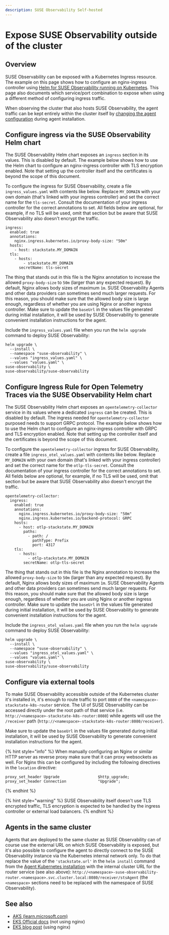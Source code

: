 ```yaml
---
description: SUSE Observability Self-hosted
---
```


# Expose SUSE Observability outside of the cluster

## Overview

SUSE Observability can be exposed with a Kubernetes Ingress resource. The example on this page shows how to configure an nginx-ingress controller using [Helm for SUSE Observability running on Kubernetes](ingress.md#configure-ingress-via-the-suse-observability-helm-chart). This page also documents which service/port combination to expose when using a different method of configuring ingress traffic.

When observing the cluster that also hosts SUSE Observability, the agent traffic can be kept entirely within the cluster itself by [changing the agent configuration](./ingress.md#agents-in-the-same-cluster) during agent installation.

## Configure ingress via the SUSE Observability Helm chart

The SUSE Observability Helm chart exposes an `ingress` section in its values. This is disabled by default. The example below shows how to use the Helm chart to configure an nginx-ingress controller with TLS encryption enabled. Note that setting up the controller itself and the certificates is beyond the scope of this document.

To configure the ingress for SUSE Observability, create a file `ingress_values.yaml` with contents like below. Replace `MY_DOMAIN` with your own domain \(that's linked with your ingress controller\) and set the correct name for the `tls-secret`. Consult the documentation of your ingress controller for the correct annotations to set. All fields below are optional, for example, if no TLS will be used, omit that section but be aware that SUSE Observability also doesn't encrypt the traffic.

```text
ingress:
  enabled: true
  annotations:
    nginx.ingress.kubernetes.io/proxy-body-size: "50m"
  hosts:
    - host: stackstate.MY_DOMAIN
  tls:
    - hosts:
        - stackstate.MY_DOMAIN
      secretName: tls-secret
```

The thing that stands out in this file is the Nginx annotation to increase the allowed `proxy-body-size` to `50m` \(larger than any expected request\). By default, Nginx allows body sizes of maximum `1m`. SUSE Observability Agents and other data providers can sometimes send much larger requests. For this reason, you should make sure that the allowed body size is large enough, regardless of whether you are using Nginx or another ingress controller. Make sure to update the `baseUrl` in the values file generated during initial installation, it will be used by SUSE Observability to generate convenient installation instructions for the agent.

Include the `ingress_values.yaml` file when you run the `helm upgrade` command to deploy SUSE Observability:

```text
helm upgrade \
  --install \
  --namespace "suse-observability" \
  --values "ingress_values.yaml" \
  --values "values.yaml" \
suse-observability \
suse-observability/suse-observability
```

## Configure Ingress Rule for Open Telemetry Traces via the SUSE Observability Helm chart

The SUSE Observability Helm chart exposes an `opentelemetry-collector` service in its values where a dedicated `ingress` can be created. This is disabled by default. The ingress needed for `opentelemetry-collector` purposed needs to support GRPC protocol. The example below shows how to use the Helm chart to configure an nginx-ingress controller with GRPC and  TLS encryption enabled. Note that setting up the controller itself and the certificates is beyond the scope of this document.

To configure the `opentelemetry-collector` ingress for SUSE Observability, create a file `ingress_otel_values.yaml` with contents like below. Replace `MY_DOMAIN` with your own domain \(that's linked with your ingress controller\) and set the correct name for the `otlp-tls-secret`. Consult the documentation of your ingress controller for the correct annotations to set. All fields below are optional, for example, if no TLS will be used, omit that section but be aware that SUSE Observability also doesn't encrypt the traffic.

```text
opentelemetry-collector:
  ingress:
    enabled: true
    annotations:
      nginx.ingress.kubernetes.io/proxy-body-size: "50m"
      nginx.ingress.kubernetes.io/backend-protocol: GRPC
    hosts:
      - host: otlp-stackstate.MY_DOMAIN
        paths:
          - path: /
            pathType: Prefix
            port: 4317
    tls:
      - hosts:
          - otlp-stackstate.MY_DOMAIN
        secretName: otlp-tls-secret
```

The thing that stands out in this file is the Nginx annotation to increase the allowed `proxy-body-size` to `50m` \(larger than any expected request\). By default, Nginx allows body sizes of maximum `1m`. SUSE Observability Agents and other data providers can sometimes send much larger requests. For this reason, you should make sure that the allowed body size is large enough, regardless of whether you are using Nginx or another ingress controller. Make sure to update the `baseUrl` in the values file generated during initial installation, it will be used by SUSE Observability to generate convenient installation instructions for the agent.

Include the `ingress_otel_values.yaml` file when you run the `helm upgrade` command to deploy SUSE Observability:

```text
helm upgrade \
  --install \
  --namespace "suse-observability" \
  --values "ingress_otel_values.yaml" \
  --values "values.yaml" \
suse-observability \
suse-observability/suse-observability
```

## Configure via external tools

To make SUSE Observability accessible outside of the Kubernetes cluster it's installed in, it's enough to route traffic to port `8080` of the `<namespace>-stackstate-k8s-router` service. The UI of SUSE Observability can be accessed directly under the root path of that service (i.e. `http://<namespace>-stackstate-k8s-router:8080`) while agents will use the `/receiver` path (`http://<namespace>-stackstate-k8s-router:8080/receiver`).

Make sure to update the `baseUrl` in the values file generated during initial installation, it will be used by SUSE Observability to generate convenient installation instructions for the agent.

{% hint style="info" %}
When manually configuring an Nginx or similar HTTP server as reverse proxy make sure that it can proxy websockets as well. For Nginx this can be configured by including the following directives in the `location` directive:

```text
proxy_set_header Upgrade                 $http_upgrade;
proxy_set_header Connection              "Upgrade";
```
{% endhint %}

{% hint style="warning" %}
SUSE Observability itself doesn't use TLS encrypted traffic, TLS encryption is expected to be handled by the ingress controller or external load balancers.
{% endhint %}

## Agents in the same cluster

Agents that are deployed to the same cluster as SUSE Observability can of course use the external URL on which SUSE Observability is exposed, but it's also possible to configure the agent to directly connect to the SUSE Observability instance via the Kubernetes internal network only. To do that replace the value of the `'stackstate.url'` in the `helm install` command from the [Agent Kubernetes installation](../../../k8s-quick-start-guide.md) with the internal cluster URL for the router service (see also above): `http://<namespace>-suse-observability-router.<namespace>.svc.cluster.local:8080/receiver/stsAgent` (the `<namespace>` sections need to be replaced with the namespace of SUSE Observability). 

## See also

* [AKS \(learn.microsoft.com\)](https://learn.microsoft.com/en-us/azure/aks/ingress-tls?tabs=azure-cli)
* [EKS Official docs](https://docs.aws.amazon.com/eks/latest/userguide/alb-ingress.html) \(not using nginx\)
* [EKS blog post](https://aws.amazon.com/blogs/opensource/network-load-balancer-nginx-ingress-controller-eks/) \(using nginx\)

